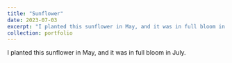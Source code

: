 ```yaml
---
title: "Sunflower"
date: 2023-07-03
excerpt: "I planted this sunflower in May, and it was in full bloom in July. <br/><img src='/images/sunflower.jpg' width = '600'>"
collection: portfolio
---
```


I planted this sunflower in May, and it was in full bloom in July.
